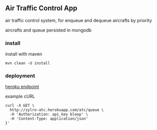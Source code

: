 ## Air Traffic Control App

air traffic control system, for enqueue and dequeue aircrafts by priority

aircrafts and queue persisted in mongodb

### install

install with maven
```
mvn clean -U install
```
### deployment

[heroku endpoint](http://zylro-atc.herokuapp.com)

example cURL
```
curl -X GET \
  http://zylro-atc.herokuapp.com/atc/queue \
  -H 'Authorization: api_key bloop' \
  -H 'Content-Type: application/json' 
}'
```
